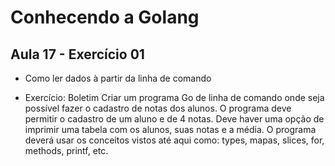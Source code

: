# Conhecendo a Golang

## Aula 17 - Exercício 01

* Como ler dados à partir da linha de comando

* Exercício: Boletim
    Criar um programa Go de linha de comando onde seja possível fazer o cadastro
    de notas dos alunos. O programa deve permitir o cadastro de um aluno e de 4 notas.
    Deve haver uma opção de imprimir uma tabela com os alunos, suas notas e a média.
    O programa deverá usar os conceitos vistos até aqui como: types, mapas, slices, for, methods, printf, etc.